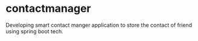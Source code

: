 # contactmanager
Developing smart contact manger application to store the contact of friend using spring boot tech.
